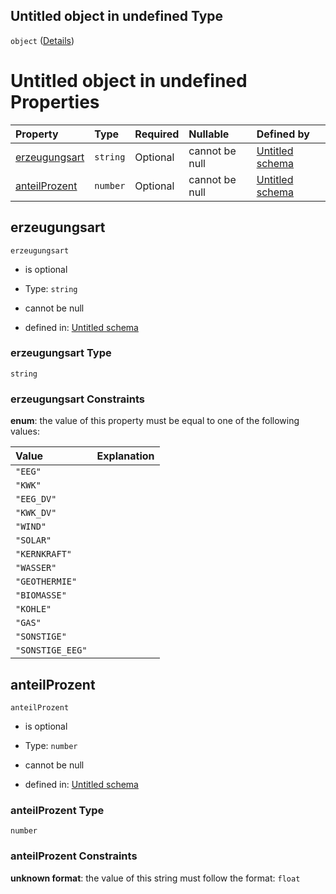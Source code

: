 ## Untitled object in undefined Type

`object` ([Details](energieherkunft.md))

# Untitled object in undefined Properties

| Property                        | Type     | Required | Nullable       | Defined by                                                                                                                                                                                             |
| :------------------------------ | :------- | :------- | :------------- | :----------------------------------------------------------------------------------------------------------------------------------------------------------------------------------------------------- |
| [erzeugungsart](#erzeugungsart) | `string` | Optional | cannot be null | [Untitled schema](erzeugungsart.md "https://raw.githubusercontent.com/conuti-gmbh/bo4e-schema/master/schemas/v1/enum/Erzeugungsart.schema.json#/properties/erzeugungsart")                             |
| [anteilProzent](#anteilprozent) | `number` | Optional | cannot be null | [Untitled schema](energieherkunft-properties-anteilprozent.md "https://raw.githubusercontent.com/conuti-gmbh/bo4e-schema/master/schemas/v1/com/Energieherkunft.schema.json#/properties/anteilProzent") |

## erzeugungsart



`erzeugungsart`

*   is optional

*   Type: `string`

*   cannot be null

*   defined in: [Untitled schema](erzeugungsart.md "https://raw.githubusercontent.com/conuti-gmbh/bo4e-schema/master/schemas/v1/enum/Erzeugungsart.schema.json#/properties/erzeugungsart")

### erzeugungsart Type

`string`

### erzeugungsart Constraints

**enum**: the value of this property must be equal to one of the following values:

| Value            | Explanation |
| :--------------- | :---------- |
| `"EEG"`          |             |
| `"KWK"`          |             |
| `"EEG_DV"`       |             |
| `"KWK_DV"`       |             |
| `"WIND"`         |             |
| `"SOLAR"`        |             |
| `"KERNKRAFT"`    |             |
| `"WASSER"`       |             |
| `"GEOTHERMIE"`   |             |
| `"BIOMASSE"`     |             |
| `"KOHLE"`        |             |
| `"GAS"`          |             |
| `"SONSTIGE"`     |             |
| `"SONSTIGE_EEG"` |             |

## anteilProzent



`anteilProzent`

*   is optional

*   Type: `number`

*   cannot be null

*   defined in: [Untitled schema](energieherkunft-properties-anteilprozent.md "https://raw.githubusercontent.com/conuti-gmbh/bo4e-schema/master/schemas/v1/com/Energieherkunft.schema.json#/properties/anteilProzent")

### anteilProzent Type

`number`

### anteilProzent Constraints

**unknown format**: the value of this string must follow the format: `float`
